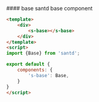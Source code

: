<text lang="cn">
#### base
santd base component
</text>

```html
<template>
    <div>
        <s-base></s-base>
    </div>
</template>
<script>
import {Base} from 'santd';

export default {
    components: {
        's-base': Base,
    }
}
</script>
```
